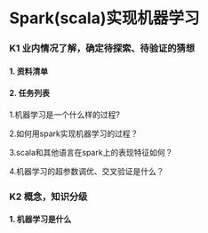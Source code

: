 # Spark(scala)实现机器学习







### K1 业内情况了解，确定待探索、待验证的猜想



#### 1. 资料清单



#### 2. 任务列表
1.机器学习是一个什么样的过程?

2.如何用spark实现机器学习的过程？

3.scala和其他语言在spark上的表现特征如何？

4.机器学习的超参数调优、交叉验证是什么？



### K2 概念，知识分级



#### 1. 机器学习是什么

